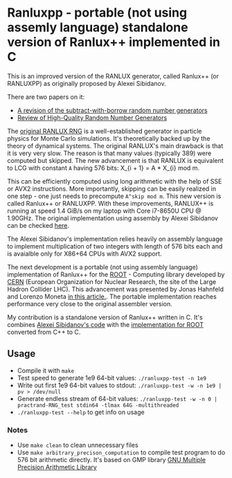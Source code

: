 # Ranluxpp - portable (not using assemly language) standalone version of Ranlux++ implemented in C

This is an improved version of the RANLUX generator, called Ranlux++ (or RANLUXPP) as originally proposed by Alexei Sibidanov.

There are two papers on it:
* [A revision of the subtract-with-borrow random number generators](https://arxiv.org/pdf/1705.03123.pdf)
* [Review of High-Quality Random Number Generators](https://arxiv.org/pdf/1903.01247.pdf)

The [original RANLUX RNG](https://www.math.utah.edu/software/gsl/gsl-ref_252.html) is a well-established generator in particle physics for Monte Carlo simulations. It's theoretically backed up by the theory of dynamical systems. The original RANLUX's main drawback is that it is very very slow. The reason is that many values (typically 389) were computed but skipped. The new advancement is that RANLUX is equivalent to LCG with constant `A` having 576 bits: X_{i + 1} = A * X_{i} mod m.

This can be efficiently computed using long arithmetic with the help of SSE or AVX2 instructions. More importantly, skipping can be easily realized in one step - one just needs to precompute `A^skip mod m`. This new version is called Ranlux++ or RANLUXPP. With these improvements, RANLUX++ is running at speed 1.4 GiB/s on my laptop with Core i7-8650U CPU @ 1.90GHz. The original implementation using assembly by Alexei Sibidanov can be checked [here](https://github.com/sibidanov/ranluxpp).

The Alexei Sibidanov's implementation relies heavily on assembly language to implement multiplication of two integers with length of 576 bits each and is avaialble only for X86+64 CPUs with AVX2 support. 

The next development is a portable (not using assembly language) implementation of Ranlux++ for the [ROOT](https://en.wikipedia.org/wiki/ROOT) - Computing library developed by [CERN](https://en.wikipedia.org/wiki/CERN) (European Organization for Nuclear Research, the site of the Large Hadron Collider LHC). This advancement was presented by Jonas Hahnfeld and Lorenzo Moneta [in this article.](https://arxiv.org/abs/2106.02504). The portable implementation reaches performance very close to the original assembler version.

My contribution is a standalone version of Ranlux++ written in C. It's combines [Alexei Sibidanov's code](https://github.com/sibidanov/ranluxpp) with the [implementation for ROOT](https://github.com/root-project/root/tree/master/math/mathcore/src/ranluxpp) converted from C++ to C.

## Usage
* Compile it with `make`
* Test speed to generate 1e9 64-bit values: `./ranluxpp-test -n 1e9`
* Write out first 1e9 64-bit values to stdout: `./ranluxpp-test -w -n 1e9 | pv > /dev/null`
* Generate endless stream of 64-bit values: `./ranluxpp-test -w -n 0 | practrand-RNG_test stdin64 -tlmax 64G -multithreaded`
* `./ranluxpp-test --help` to get info on usage


### Notes
* Use `make clean` to clean unnecessary files
* Use `make arbitrary_precison_computation` to compile test program to do 576 bit arithmetic directly. It's based on GMP library [GNU Multiple Precision Arithmetic Library]()
